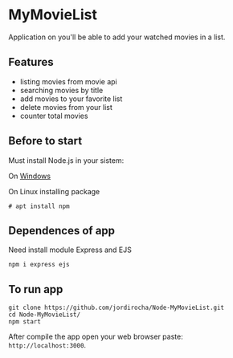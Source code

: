 # MyMovieList
Application on you'll be able to add your watched movies in a list.

## Features
- listing movies from movie api
- searching movies by title
- add movies to your favorite list
- delete movies from your list
- counter total movies

## Before to start
Must install Node.js in your sistem:</br>

On [Windows](https://nodejs.org/es/download/)

On Linux installing package
    
    # apt install npm

## Dependences of app
Need install module Express and EJS
    
    npm i express ejs

## To run app
    git clone https://github.com/jordirocha/Node-MyMovieList.git
    cd Node-MyMovieList/
    npm start
After compile the app open your web browser paste: `http://localhost:3000`.
